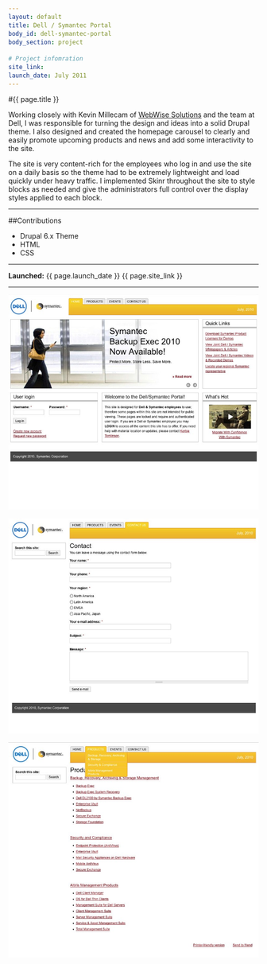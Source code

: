 ```yaml
---
layout: default
title: Dell / Symantec Portal
body_id: dell-symantec-portal
body_section: project

# Project infomration
site_link: 
launch_date: July 2011
---
```


#{{ page.title }}

Working closely with Kevin Millecam of [WebWise Solutions](http://webwiseone.com) and the team at Dell, I was responsible for turning the design and ideas into a solid Drupal theme. I also designed and created the homepage carousel to clearly and easily promote upcoming products and news and add some interactivity to the site.

The site is very content-rich for the employees who log in and use the site on a daily basis so the theme had to be extremely lightweight and load quickly under heavy traffic. I implemented Skinr throughout the site to style blocks as needed and give the administrators full control over the display styles applied to each block.

---

##Contributions

* Drupal 6.x Theme
* HTML
* CSS

---

**Launched:** {{ page.launch_date }} {{ page.site_link }}

---

![Home](screenshots/home.jpg)   

![Contact](screenshots/contact.jpg)   

![Listing](screenshots/listing.jpg)    
